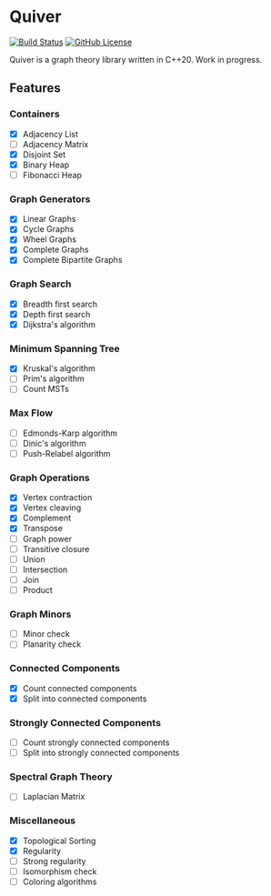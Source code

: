 # Quiver

[![Build Status](https://travis-ci.org/Fytch/Quiver.svg?branch=master)](https://travis-ci.org/Fytch/Quiver)
[![GitHub License](https://img.shields.io/badge/license-MIT-blue.svg)](LICENSE.txt)

Quiver is a graph theory library written in C++20. Work in progress.

## Features

### Containers

- [x] Adjacency List
- [ ] Adjacency Matrix
- [x] Disjoint Set
- [x] Binary Heap
- [ ] Fibonacci Heap

### Graph Generators

- [x] Linear Graphs
- [x] Cycle Graphs
- [x] Wheel Graphs
- [x] Complete Graphs
- [x] Complete Bipartite Graphs

### Graph Search

- [x] Breadth first search
- [x] Depth first search
- [x] Dijkstra's algorithm

### Minimum Spanning Tree

- [x] Kruskal's algorithm
- [ ] Prim's algorithm
- [ ] Count MSTs

### Max Flow

- [ ] Edmonds-Karp algorithm
- [ ] Dinic's algorithm
- [ ] Push-Relabel algorithm

### Graph Operations

- [x] Vertex contraction
- [x] Vertex cleaving
- [x] Complement
- [x] Transpose
- [ ] Graph power
- [ ] Transitive closure
- [ ] Union
- [ ] Intersection
- [ ] Join
- [ ] Product

### Graph Minors

- [ ] Minor check
- [ ] Planarity check

### Connected Components

- [x] Count connected components
- [x] Split into connected components

### Strongly Connected Components

- [ ] Count strongly connected components
- [ ] Split into strongly connected components

### Spectral Graph Theory

- [ ] Laplacian Matrix

### Miscellaneous

- [x] Topological Sorting
- [x] Regularity
- [ ] Strong regularity
- [ ] Isomorphism check
- [ ] Coloring algorithms
